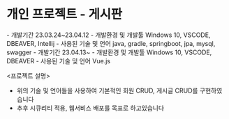 # 개인 프로젝트 - 게시판

<Back-end> 
- 개발기간
23.03.24~23.04.12  
- 개발환경 및 개발툴 
Windows 10, VSCODE, DBEAVER, Intellij
- 사용된 기술 및 언어 
java, gradle, springboot, jpa, mysql, swagger

<Front-end> 
- 개발기간
23.04.13~
- 개발환경 및 개발툴 
Windows 10, VSCODE, DBEAVER
- 사용된 기술 및 언어 
Vue.js

<프로젝트 설명>
- 위의 기술 및 언어들을 사용하여 기본적인 회원 CRUD, 게시글 CRUD를 구현하였습니다
- 추후 시큐리티 적용, 웹서비스 배포를 목표로 하고있습니다
